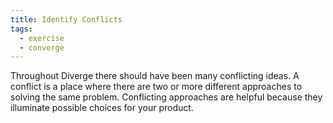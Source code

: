 ```yaml
---
title: Identify Conflicts
tags:
  - exercise
  - converge
---
```

Throughout Diverge there should have been many conflicting ideas. A conflict is a place where there are two or more different approaches to solving the same problem. Conflicting approaches are helpful because they illuminate possible choices for your product.